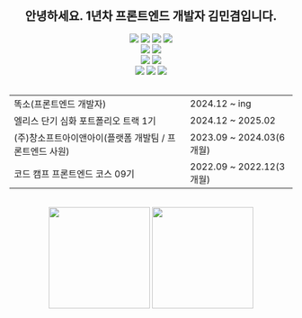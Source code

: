 <h2 align="center">안녕하세요. 1년차 프론트엔드 개발자 김민겸입니다.</h2>

<div align="center">
  <img src="https://img.shields.io/badge/html5-E34F26?style=for-the-badge&logo=html5&logoColor=white">  
  <img src="https://img.shields.io/badge/CSS3-1572B6?style=for-the-badge&logo=CSS3&logoColor=white"/>
  <img src="https://img.shields.io/badge/JavaScript-F7DF1E?style=for-the-badge&logo=JavaScript&logoColor=white"/>
  <img src="https://img.shields.io/badge/TypeScript-3178C6?style=for-the-badge&logo=TypeScript&logoColor=white"/>
  <br/>
  <img src="https://img.shields.io/badge/React-61DAFB?style=for-the-badge&logo=React&logoColor=white"/>
  <img src="https://img.shields.io/badge/NextJs-000000?style=for-the-badge&logo=Next.js&logoColor=white"/>
  <br/>
  <img src="https://img.shields.io/badge/StyledComponents-DB7093?style=for-the-badge&logo=styled-components&logoColor=white"/>
  <img src="https://img.shields.io/badge/Tailwind CSS-06B6D4?style=for-the-badge&logo=tailwind-css&logoColor=white"/>
  <br/>
  <img src="https://img.shields.io/badge/ReactQuery-FF4154?style=for-the-badge&logo=react-query&logoColor=white"/>
  <img src="https://img.shields.io/badge/GraphQL-E10098?style=for-the-badge&logo=graphql&logoColor=white"/>
  <img src="https://img.shields.io/badge/Apollo-311C87?style=for-the-badge&logo=apollo-graphql&logoColor=white"/>
</div>

<br/>

<table align="center">
  <tr>
    <td>똑소(프론트엔드 개발자)</td>
    <td>2024.12 ~ ing</td>
  </tr>
  <tr>
    <td>엘리스 단기 심화 포트폴리오 트랙 1기</td>
    <td>2024.12 ~ 2025.02</td>
  </tr>
  <tr>
    <td>(주)창소프트아이앤아이(플랫폼 개발팀 / 프론트엔드 사원)</td>
    <td>2023.09 ~ 2024.03(6개월)</td>
  </tr>
  <tr>
    <td>코드 캠프 프론트엔드 코스 09기</td>
    <td>2022.09 ~ 2022.12(3개월)</td>
  </tr>
</table>


<br>

<div align="center">
  <img height="180em" src="https://github-readme-stats-sigma-five.vercel.app/api/top-langs/?username=aggie97&layout=compact&theme=dark">
  <img height="180em" src="https://github-readme-stats-sigma-five.vercel.app/api?username=aggie97&show_icons=true&theme=dark">  
</div>
